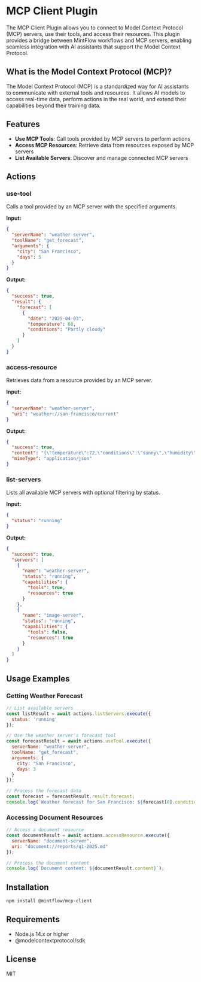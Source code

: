 # MCP Client Plugin

The MCP Client Plugin allows you to connect to Model Context Protocol (MCP) servers, use their tools, and access their resources. This plugin provides a bridge between MintFlow workflows and MCP servers, enabling seamless integration with AI assistants that support the Model Context Protocol.

## What is the Model Context Protocol (MCP)?

The Model Context Protocol (MCP) is a standardized way for AI assistants to communicate with external tools and resources. It allows AI models to access real-time data, perform actions in the real world, and extend their capabilities beyond their training data.

## Features

- **Use MCP Tools**: Call tools provided by MCP servers to perform actions
- **Access MCP Resources**: Retrieve data from resources exposed by MCP servers
- **List Available Servers**: Discover and manage connected MCP servers

## Actions

### use-tool

Calls a tool provided by an MCP server with the specified arguments.

**Input:**

```json
{
  "serverName": "weather-server",
  "toolName": "get_forecast",
  "arguments": {
    "city": "San Francisco",
    "days": 5
  }
}
```

**Output:**

```json
{
  "success": true,
  "result": {
    "forecast": [
      {
        "date": "2025-04-03",
        "temperature": 68,
        "conditions": "Partly cloudy"
      }
    ]
  }
}
```

### access-resource

Retrieves data from a resource provided by an MCP server.

**Input:**

```json
{
  "serverName": "weather-server",
  "uri": "weather://san-francisco/current"
}
```

**Output:**

```json
{
  "success": true,
  "content": "{\"temperature\":72,\"conditions\":\"sunny\",\"humidity\":45}",
  "mimeType": "application/json"
}
```

### list-servers

Lists all available MCP servers with optional filtering by status.

**Input:**

```json
{
  "status": "running"
}
```

**Output:**

```json
{
  "success": true,
  "servers": [
    {
      "name": "weather-server",
      "status": "running",
      "capabilities": {
        "tools": true,
        "resources": true
      }
    },
    {
      "name": "image-server",
      "status": "running",
      "capabilities": {
        "tools": false,
        "resources": true
      }
    }
  ]
}
```

## Usage Examples

### Getting Weather Forecast

```javascript
// List available servers
const listResult = await actions.listServers.execute({
  status: 'running'
});

// Use the weather server's forecast tool
const forecastResult = await actions.useTool.execute({
  serverName: "weather-server",
  toolName: "get_forecast",
  arguments: {
    city: "San Francisco",
    days: 3
  }
});

// Process the forecast data
const forecast = forecastResult.result.forecast;
console.log(`Weather forecast for San Francisco: ${forecast[0].conditions}, ${forecast[0].temperature}°F`);
```

### Accessing Document Resources

```javascript
// Access a document resource
const documentResult = await actions.accessResource.execute({
  serverName: "document-server",
  uri: "document://reports/q1-2025.md"
});

// Process the document content
console.log(`Document content: ${documentResult.content}`);
```

## Installation

```bash
npm install @mintflow/mcp-client
```

## Requirements

- Node.js 14.x or higher
- @modelcontextprotocol/sdk

## License

MIT
